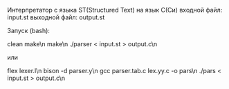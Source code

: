 Интерпретатор с языка ST(Structured Text) на язык C(Си)
входной файл: input.st
выходной файл: output.st

Запуск (bash):

clean make\n
make\n
./parser < input.st > output.c\n

или 

flex lexer.l\n
bison -d parser.y\n
gcc parser.tab.c lex.yy.c -o pars\n
./pars < input.st > output.c\n
